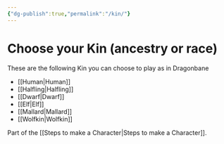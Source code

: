 ```yaml
---
{"dg-publish":true,"permalink":"/kin/"}
---
```


# Choose your Kin (ancestry or race)

These are the following Kin you can choose to play as in Dragonbane
- [[Human\|Human]]
- [[Halfling\|Halfling]]
- [[Dwarf\|Dwarf]]
- [[Elf\|Elf]]
- [[Mallard\|Mallard]]
- [[Wolfkin\|Wolfkin]]

Part of the [[Steps to make a Character\|Steps to make a Character]].